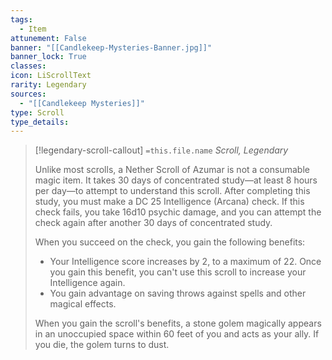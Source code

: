 ```yaml
---
tags:
  - Item
attunement: False
banner: "[[Candlekeep-Mysteries-Banner.jpg]]"
banner_lock: True
classes:
icon: LiScrollText
rarity: Legendary
sources:
  - "[[Candlekeep Mysteries]]"
type: Scroll
type_details: 
---
```

>[!legendary-scroll-callout] `=this.file.name`
>*Scroll, Legendary*
>
>Unlike most scrolls, a Nether Scroll of Azumar is not a consumable magic item. It takes 30 days of concentrated study—at least 8 hours per day—to attempt to understand this scroll. After completing this study, you must make a DC 25 Intelligence (Arcana) check. If this check fails, you take 16d10 psychic damage, and you can attempt the check again after another 30 days of concentrated study.
>
>When you succeed on the check, you gain the following benefits:
>
>* Your Intelligence score increases by 2, to a maximum of 22. Once you gain this benefit, you can't use this scroll to increase your Intelligence again.
>* You gain advantage on saving throws against spells and other magical effects.
>
>When you gain the scroll's benefits, a stone golem magically appears in an unoccupied space within 60 feet of you and acts as your ally. If you die, the golem turns to dust.
>
>

